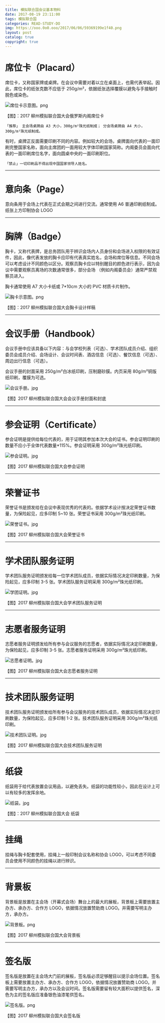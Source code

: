 ```yaml
---
title: 模拟联合国会议基本物料
date: 2017-08-19 23:11:00
tags: 模拟联合国
categories: READ-STUDY-DO
img: https://ooo.0o0.ooo/2017/06/06/59369199e1f40.png
layout: post
catalog: true
copyright: true
---
```

# 席位卡（Placard）

席位卡，又称国家牌或桌牌。在会议中需要对着以立在桌面上，也需代表举起。因此，席位卡的纸张克数不应低于 250g/m²，依据纸张选择覆膜以避免与手接触时脱色或染色。

![席位卡示意图。png](https://ooo.0o0.ooo/2017/06/06/59369199e1f40.png)

【图】：2017 柳州模拟联合国大会俄罗斯内阁席位卡

```「推荐」 主会场桌牌由 A3 大小，300g/m²珠光纸制成； 分会场桌牌由 A4 大小，300g/m²珠光纸制成。 ```

有时，桌牌正反面需要印刷不同的内容。例如较大的会场，桌牌面向代表的一面印刷完整国家名称，面向主席团的一面用较大字体印刷国家简称。内阁委员会面向代表的一面印刷席位名字，面向圆桌中央的一面印刷职位。 

```「禁止」一切印刷品不得出现中国国家领导人姓名。```

---

# 意向条（Page）

意向条用于会场上代表在正式会期之间进行交流。通常使用 A6 普通印刷纸制成。纸张上方印制协会 LOGO

---

# 胸牌（Badge）

胸卡，又称代表牌，是总务团队用于辨识会场内人员身份和会场进入权限的有效证件，因此，像代表发放的胸卡应印有代表真实姓名，会场和席位等信息。不同会场可以考虑设计不同颜色以区分。观察员胸卡应以特别醒目的颜色进行表示，因为会议中需要观察员离场的次数通常很多，部分会场 （例如内阁委员会）通常严禁观察员进入。

胸卡通常使用 A7 大小卡纸或 7*10cm 大小的 PVC 材质卡片制作。	

![胸卡示意图。png](https://ooo.0o0.ooo/2017/06/06/593692b7ad161.png)
 
【图】：2017 柳州模拟联合国大会胸卡设计样稿

---

# 会议手册（Handbook）

会议手册中应该具备以下内容：与会学校列表（可选）、学术团队成员介绍、组织委员会成员介绍、会场设计、会议时间表、酒店信息（可选）、餐饮信息（可选）、周边出行信息（可选）。

会议手册的封面采用 250g/m²白冰纸印刷，压制磨砂膜。内页采用 80g/m²铜版纸印刷，覆膜为可选。

![会议手册。jpg](https://ooo.0o0.ooo/2017/06/06/5936958551655.jpg)
 
【图】2017 柳州模拟联合国大会会议手册封面和封底

---

# 参会证明（Certificate）

参会证明是提供给每位代表的，用于证明其参加本次大会的证书。参会证明印刷的数量不应小于全体代表数量*115%。参会证明采用 300g/m²珠光纸印刷。

![参会证明。jpg](https://ooo.0o0.ooo/2017/06/06/5936951996e65.jpg)
 
【图】2017 柳州模拟联合国大会参会证明

---

# 荣誉证书

荣誉证书是颁发给在会议中表现优秀的代表的。依据学术设计按决定荣誉证书数量，为保险起见，应多印制 5~10 张。荣誉证书采用 300g/m²珠光纸印刷。

![荣誉证书。jpg](https://ooo.0o0.ooo/2017/06/06/59369519877a6.jpg)
 
【图】2017 柳州模拟联合国大会荣誉证书

---

# 学术团队服务证明

学术团队服务证明颁发给每一位学术团队成员，依据实际情况决定印刷数量，为保险起见，应多印制 3-5 张。学术团队服务证明采用 300g/m²珠光纸印刷。

![学团证明。jpg](https://ooo.0o0.ooo/2017/06/06/593695199221a.jpg)
 
【图】2017 柳州模拟联合国大会学术团队服务证明

---

# 志愿者服务证明

志愿者服务证明颁发给所有参与会议服务的志愿者，依据实际情况决定印刷数量，为保险起见，应多印制 3-5 张。志愿者服务证明采用 300g/m²珠光纸印刷。

![志愿者证明。jpg](https://ooo.0o0.ooo/2017/06/06/5936951993e68.jpg)
 
【图】2017 柳州模拟联合国大会志愿者服务证明

---

# 技术团队服务证明

技术团队服务证明颁发给所有参与会议服务的技术团队成员，依据实际情况决定印刷数量，为保险起见，应多印制 1-2 张。技术团队服务证明采用 300g/m²珠光纸印刷。

![技术团队证明。jpg](https://ooo.0o0.ooo/2017/06/06/593695196496f.jpg)

【图】2017 柳州模拟联合国大会技术团队服务证明

---

# 纸袋

纸袋用于给代表放置会议用品，以避免丢失。纸袋的功能性较小，因此在设计上可以有较多的发挥余地。

![纸袋。jpg](https://ooo.0o0.ooo/2017/06/06/59369585092f6.jpg)
 
【图】：2017 柳州模拟联合国大会 纸袋

---

# 挂绳

挂绳与胸卡配套使用，挂绳上一般印制会议名称和协会 LOGO，可以考虑不同委员会使用不同颜色的挂绳以进行辨识。

---

# 背景板

背景板是放置在主会场（开幕式会场）舞台上的最大的展板，背景板上需要放置主办方、承办方、合作方 LOGO，依据情况放置赞助商 LOGO。并需要写明主办方，承办方。

![背景板。png](https://ooo.0o0.ooo/2017/06/06/59369656f0609.png)
 
【图】2017 柳州模拟联合国大会背景板

---

# 签名版
签名版是放置在主会场大门前的展板，签名版必须足够醒目以提示会场位置。签名板上需要放置主办方、承办方、合作方 LOGO，依据情况放置赞助商 LOGO。并需要写明主办方，承办方以及会议时间。签名版需要留有较大面积以提供签名，深色为主的签名版应准备银色油漆笔供签名。

![签名版。png](https://ooo.0o0.ooo/2017/06/06/593696570cf28.png)
 
【图】2017 柳州模拟联合国大会签名版